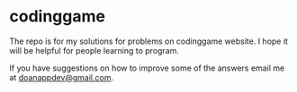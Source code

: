 # codinggame
The repo is for my solutions for problems on codinggame website.
I hope it will be helpful for people learning to program.

If you have suggestions on how to improve some of the answers
email me at doanappdev@gmail.com.
